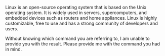 Linux is an open-source operating system that is based on the Unix operating system. It is widely used in servers, supercomputers, and embedded devices such as routers and home appliances. Linux is highly customizable, free to use and has a strong community of developers and users.

Without knowing which command you are referring to, I am unable to provide you with the result. Please provide me with the command you had in mind.
